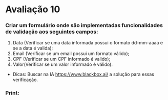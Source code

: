 # Avaliação 10
### Criar um formulário onde são implementadas funcionalidades de validação aos seguintes campos:<br/>
1) Data (Verificar se uma data informada possui o formato dd-mm-aaaa e se a data é valida);<br/>
2) Email (Verificar se um email possui um formato válido);<br/>
3) CPF (Verificar se um CPF informado é valido);<br/>
4) Valor(Verificar se um valor informado é válido).
- Dicas: Buscar na IA https://www.blackbox.ai/ a solução para essas verificação.
### Print:
